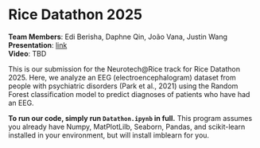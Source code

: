 # Rice Datathon 2025
**Team Members**: Edi Berisha, Daphne Qin, João Vana, Justin Wang \
**Presentation**: [link](https://docs.google.com/presentation/d/1Tugsn-UmvUlyUtAzSEODxMXcXqQc4gXau08ZBWmgwtM/edit?usp=sharing) \
**Video**: TBD

This is our submission for the Neurotech@Rice track for Rice Datathon 2025. Here, we analyze an EEG (electroencephalogram) dataset from people with psychiatric disorders (Park et al., 2021) using the Random Forest classification model to predict diagnoses of patients who have had an EEG.

**To run our code, simply run `Datathon.ipynb` in full.** This program assumes you already have Numpy, MatPlotLilb, Seaborn, Pandas, and scikit-learn installed in your environment, but will install imblearn for you.
